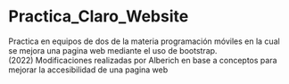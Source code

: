 # Practica_Claro_Website
Practica en equipos de dos de la materia programación móviles en la cual se mejora una pagina web mediante el uso de bootstrap.  
(2022) Modificaciones realizadas por Alberich en base a conceptos para mejorar la accesibilidad de una pagina web
